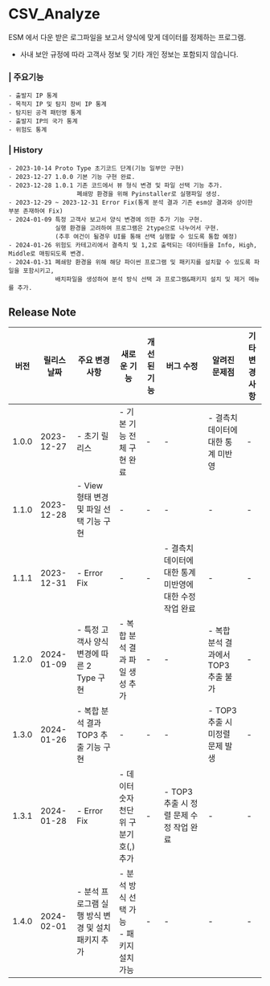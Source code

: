 # CSV_Analyze
 
 ESM 에서 다운 받은 로그파일을 보고서 양식에 맞게 데이터를 정제하는 프로그램.

 + 사내 보안 규정에 따라 고객사 정보 및 기타 개인 정보는 포함되지 않습니다.

 ### | 주요기능
 
    - 출발지 IP 통계
    - 목적지 IP 및 탐지 장비 IP 통계
    - 탐지된 공격 패턴명 통계
    - 출발지 IP의 국가 통계
    - 위험도 통계
    
 ### | History
    
    - 2023-10-14 Proto Type 초기코드 단계(기능 일부만 구현)
    - 2023-12-27 1.0.0 기본 기능 구현 완료. 
    - 2023-12-28 1.0.1 기존 코드에서 뷰 형식 변경 및 파일 선택 기능 추가. 
                       폐쇄망 환경을 위해 Pyinstaller로 실행파일 생성.
    - 2023-12-29 ~ 2023-12-31 Error Fix(통계 분석 결과 기존 esm상 결과와 상이한 부분 존재하여 Fix)
    - 2024-01-09 특정 고객사 보고서 양식 변경에 의한 추가 기능 구현. 
                 실행 환경을 고려하여 프로그램은 2type으로 나누어서 구현.
                 (추후 여건이 될경우 UI를 통해 선택 실행할 수 있도록 통합 예정) 
    - 2024-01-26 위험도 카테고리에서 결측치 및 1,2로 출력되는 데이터들을 Info, High, Middle로 매핑되도록 변경.
    - 2024-01-31 폐쇄망 환경을 위해 해당 파이썬 프로그램 및 패키지를 설치할 수 있도록 파일을 포함시키고,
                 배치파일을 생성하여 분석 방식 선택 과 프로그램&패키지 설치 및 제거 메뉴를 추가.





## Release Note

| 버전     | 릴리스 날짜 | 주요 변경 사항                                   | 새로운 기능                                       | 개선된 기능                                        | 버그 수정                                      | 알려진 문제점                                 | 기타 변경 사항                                 |
|----------|-------------|---------------------------------------------------|---------------------------------------------------|---------------------------------------------------|-----------------------------------------------|------------------------------------------------|------------------------------------------------|
| 1.0.0 | 2023-12-27 | - 초기 릴리스 | - 기본 기능 전체 구현 완료 | - | -  | - 결측치 데이터에 대한 통계 미반영 | - |
| 1.1.0 | 2023-12-28 | - View 형태 변경 및 파일 선택 기능 구현 | - | - | - | - | - |
| 1.1.1 | 2023-12-31 | - Error Fix  | -  | - | - 결측치 데이터에 대한 통계 미반영에 대한 수정작업 완료 | - | - |
| 1.2.0 | 2024-01-09 | - 특정 고객사 양식 변경에 따른 2 Type 구현 | - 복합 분석 결과 파일 생성 추가 | - | - | - 복합 분석 결과에서 TOP3 추출 불가 | - |
| 1.3.0 | 2024-01-26 | - 복합 분석 결과 TOP3 추출 기능 구현 | - | - | - | - TOP3 추출 시 미정렬 문제 발생 | - |
| 1.3.1 | 2024-01-28 | - Error Fix | - 데이터 숫자 천단위 구분기호(,) 추가 | - | - TOP3 추출 시 정렬 문제 수정 작업 완료 | - | - |
| 1.4.0 | 2024-02-01 | - 분석 프로그램 실행 방식 변경 및 설치 패키지 추가| - 분석 방식 선택 가능 <br> - 패키지 설치 가능 | - | - | - | - |
